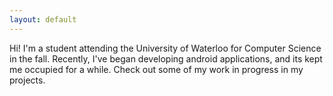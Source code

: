 ```yaml
---
layout: default
---
```

Hi! I'm a student attending the University of Waterloo for Computer Science in the fall.
Recently, I've began developing android applications, and its kept me occupied for a while. 
Check out some of my work in progress in my projects. 